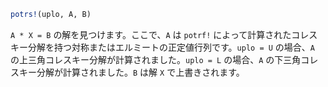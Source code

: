 ```julia
potrs!(uplo, A, B)
```

`A * X = B` の解を見つけます。ここで、`A` は `potrf!` によって計算されたコレスキー分解を持つ対称またはエルミートの正定値行列です。`uplo = U` の場合、`A` の上三角コレスキー分解が計算されました。`uplo = L` の場合、`A` の下三角コレスキー分解が計算されました。`B` は解 `X` で上書きされます。
